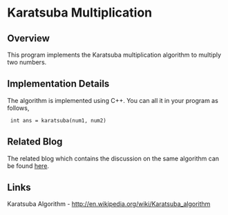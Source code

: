 # Karatsuba Multiplication

## Overview
This program implements the Karatsuba multiplication algorithm to multiply two numbers.

## Implementation Details
The algorithm is implemented using C++. You can all it in your program as follows,  

<code> int ans = karatsuba(num1, num2) </code>

## Related Blog
The related blog which contains the discussion on the same algorithm can be found [here](http://blog.diskodev.com/multiplication-algorithm-and-recurrences-53743).

## Links
Karatsuba Algorithm - <http://en.wikipedia.org/wiki/Karatsuba_algorithm>